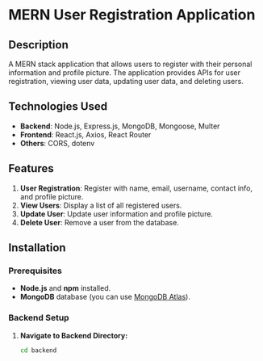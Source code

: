 # MERN User Registration Application

## Description

A MERN stack application that allows users to register with their personal information and profile picture. The application provides APIs for user registration, viewing user data, updating user data, and deleting users.

## Technologies Used

- **Backend**: Node.js, Express.js, MongoDB, Mongoose, Multer
- **Frontend**: React.js, Axios, React Router
- **Others**: CORS, dotenv

## Features

1. **User Registration**: Register with name, email, username, contact info, and profile picture.
2. **View Users**: Display a list of all registered users.
3. **Update User**: Update user information and profile picture.
4. **Delete User**: Remove a user from the database.

## Installation

### Prerequisites

- **Node.js** and **npm** installed.
- **MongoDB** database (you can use [MongoDB Atlas](https://www.mongodb.com/cloud/atlas)).

### Backend Setup

1. **Navigate to Backend Directory:**
   ```bash
   cd backend

